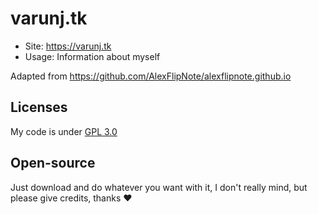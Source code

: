 # varunj.tk
- Site: https://varunj.tk
- Usage: Information about myself

Adapted from https://github.com/AlexFlipNote/alexflipnote.github.io

## Licenses
My code is under [GPL 3.0](https://github.com/darthshittious/darthshittious.github.io/blob/master/LICENSE) 

## Open-source
Just download and do whatever you want with it, I don't really mind, but please give credits, thanks ❤

